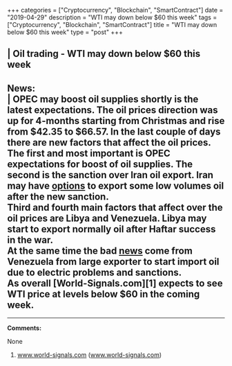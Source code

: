 +++
categories = ["Cryptocurrency", "Blockchain", "SmartContract"]
date = "2019-04-29"
description = "WTI may down below $60 this week"
tags = ["Cryptocurrency", "Blockchain", "SmartContract"]
title = "WTI may down below $60 this week"
type = "post"
+++

| **Oil trading - WTI may down below $60 this week**  
---  
**News:**  
|  OPEC may boost oil supplies shortly is the latest expectations. The
oil prices direction was up for 4-months starting from Christmas and
rise from $42.35 to $66.57. In the last couple of days there are new
factors that affect the oil prices. The first and most important is OPEC
expectations for boost of oil supplies. The second is the sanction over
Iran oil export. Iran may have [options](https://www.fixpro.org/post/options-liquidity/) to export some low volumes oil
after the new sanction.  
Third and fourth main factors that affect over the oil prices are Libya
and Venezuela. Libya may start to export normally oil after Haftar
success in the war.  
At the same time the bad [news](https://www.letsplayfx.com/blog/forex-news-website/) come from Venezuela from large exporter to
start import oil due to electric problems and sanctions.  
As overall [World-Signals.com][1] expects to see WTI price at levels
below $60 in the coming week.  
---  
  
* * *

**Comments:**  
  
None  
  
  

   1. www.world-signals.com (www.world-signals.com)